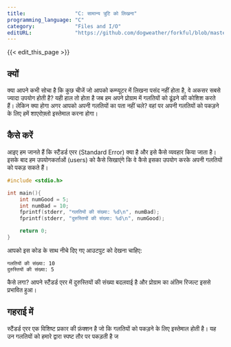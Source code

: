 ```yaml
---
title:                "C: सामान्य त्रुटि को लिखना"
programming_language: "C"
category:             "Files and I/O"
editURL:              "https://github.com/dogweather/forkful/blob/master/content/hi/c/writing-to-standard-error.md"
---
```


{{< edit_this_page >}}

## क्यों

क्या आपने कभी सोचा है कि कुछ चीजें जो आपको कम्प्यूटर में लिखना पसंद नहीं होता है, वे अकसर सबसे ज्यादा उपयोग होती है? यही हाल तो होता है जब हम अपने प्रोग्राम में गलतियों को ढूंढने की कोशिश करते हैं। लेकिन क्या होगा अगर आपको अपनी गलतियों का पता नहीं चले? वहां पर अपनी गलतियों को पकड़ने के लिए हमें शाएरोफ़्लो इस्तेमाल करना होगा।

## कैसे करें

आइए हम जानते हैं कि स्टैंडर्ड एरर (Standard Error) क्या है और इसे कैसे व्यवहार किया जाता है। इसके बाद हम उपयोगकर्ताओं (users) को कैसे सिखाएंगे कि वे कैसे इसका उपयोग करके अपनी गलतियों को पकड़ सकते हैं।

```C
#include <stdio.h>

int main(){
    int numGood = 5;
    int numBad = 10;
    fprintf(stderr, "गलतियों की संख्या: %d\n", numBad);
    fprintf(stderr, "दुरुस्तियों की संख्या: %d\n", numGood);

    return 0;
}
```

आपको इस कोड के साथ नीचे दिए गए आउटपुट को देखना चाहिए:

```
गलतियों की संख्या: 10
दुरुस्तियों की संख्या: 5
```

कैसे लगा? आपने स्टैंडर्ड एरर में दुरुस्तियों की संख्या बदलवाई है और प्रोग्राम का अंतिम रिजल्ट इससे प्रभावित हुआ।

## गहराई में

स्टैंडर्ड एरर एक विशिष्ट प्रकार की फ़ंक्शन है जो कि गलतियों को पकड़ने के लिए इस्तेमाल होती है। यह उन गलतियों को हमारे द्वारा स्पष्ट तौर पर पकड़ती है ज